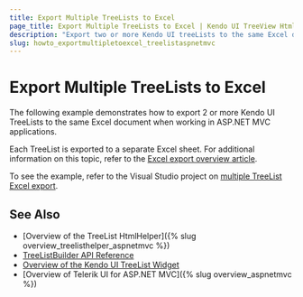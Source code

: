 ```yaml
---
title: Export Multiple TreeLists to Excel
page_title: Export Multiple TreeLists to Excel | Kendo UI TreeView HtmlHelper
description: "Export two or more Kendo UI treeLists to the same Excel document in ASP.NET MVC applications."
slug: howto_exportmultipletoexcel_treelistaspnetmvc
---
```


# Export Multiple TreeLists to Excel

The following example demonstrates how to export 2 or more Kendo UI TreeLists to the same Excel document when working in ASP.NET MVC applications.

Each TreeList is exported to a separate Excel sheet. For additional information on this topic, refer to the [Excel export overview article](http://docs.telerik.com/kendo-ui/framework/excel/introduction#excel-document-creation).

To see the example, refer to the Visual Studio project on [multiple TreeList Excel export](https://github.com/telerik/ui-for-aspnet-mvc-examples/tree/master/treelist/multiple-treelist-export).

## See Also

* [Overview of the TreeList HtmlHelper]({% slug overview_treelisthelper_aspnetmvc %})
* [TreeListBuilder API Reference](http://docs.telerik.com/aspnet-mvc/api/Kendo.Mvc.UI.Fluent/TreeListBuilder)
* [Overview of the Kendo UI TreeList Widget](http://docs.telerik.com/kendo-ui/controls/data-management/treelist/overview)
* [Overview of Telerik UI for ASP.NET MVC]({% slug overview_aspnetmvc %})

